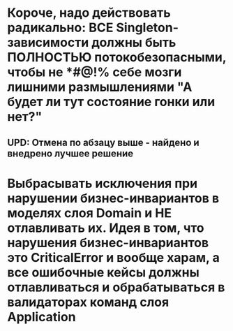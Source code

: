 # Короче, надо действовать радикально: ВСЕ Singleton-зависимости должны быть ПОЛНОСТЬЮ потокобезопасными, чтобы не *#@!% себе мозги лишними размышлениями "А будет ли тут состояние гонки или нет?"

## UPD: Отмена по абзацу выше - найдено и внедрено лучшее решение

# Выбрасывать исключения при нарушении бизнес-инвариантов в моделях слоя Domain и НЕ отлавливать их. Идея в том, что нарушения бизнес-инвариантов это CriticalError и вообще харам, а все ошибочные кейсы должны отлавливаться и обрабатываться в валидаторах команд слоя Application